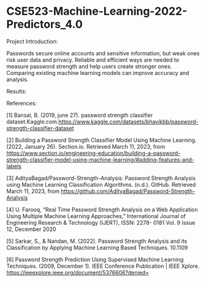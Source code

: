 # CSE523-Machine-Learning-2022-Predictors_4.0

Project Introduction:

Passwords secure online accounts and sensitive information, but weak ones risk user data and privacy. Reliable and efficient ways are needed to measure password strength and help users create stronger ones. Comparing existing machine learning models can improve accuracy and analysis.

Results:


References:

[1] Bansal, B. (2019, june 27). password strength classifier dataset.Kaggle.com.https://www.kaggle.com/datasets/bhavikbb/password-strength-classifier-dataset 

[2] Building a Password Strength Classifier Model Using Machine Learning. (2022, January 26). Section.io. Retrieved March 11, 2023, from https://www.section.io/engineering-education/building-a-password-strength-classifier-model-using-machine-learning/#adding-features-and-labels

 [3] AdityaBagad/Password-Strength-Analysis: Password Strength Analysis using Machine Learning Classification Algorithms. (n.d.). GitHub. Retrieved March 11, 2023, from https://github.com/AdityaBagad/Password-Strength-Analysis 

[4] U. Farooq, “Real Time Password Strength Analysis on a Web Application Using Multiple Machine Learning Approaches,” International Journal of Engineering Research & Technology (IJERT), ISSN: 2278- 0181 Vol. 9 Issue 12, December 2020

 [5] Sarkar, S., & Nandan, M. (2022). Password Strength Analysis and its Classification by Applying Machine Learning Based Techniques. 10.1109

[6] Password Strength Prediction Using Supervised Machine Learning Techniques. (2009, December 1). IEEE Conference Publication | IEEE Xplore. https://ieeexplore.ieee.org/document/5376606?denied=